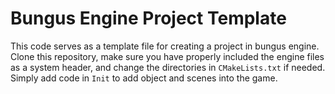 # Bungus Engine Project Template

This code serves as a template file for creating a project in bungus engine. Clone this repository, make sure you have properly included the engine files as a system header, and change the directories in `CMakeLists.txt` if needed. Simply add code in `Init` to add object and scenes into the game.